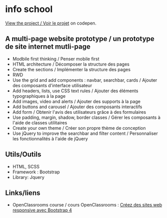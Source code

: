 # info school
[View the project / Voir le projet](https://codepen.io/s-manguy/full/gOWGzjx) on codepen.

## A multi-page website prototype / un prototype de site internet mutli-page
* Modbile first thinking / Penser mobile first
* HTML architecture / Décomposer la structure des pages
* Create the sections / Implémenter la structure des pages
* RWD
* Use the grid and add components : navbar, searchbar, cards / Ajouter des composants d'interface utilisateur
* Add headers, lists, use CSS text rules / Ajouter des éléments typographiques à la page
* Add images, video and alerts / Ajouter des supports à la page
* Add buttons and carousel / Ajouter des composants interactifs
* Add form / Obtenir l'avis des utilisateurs grâce à des formulaires
* Use padding, margin, shadow, border classes / Gérer les composants à l'aide de classes utilitaires
* Create your own theme / Créer son propre thème de conception
* Use jQuery to improve the searchbar and filter content / Personnaliser les fonctionnalités à l'aide de jQuery

## Utils/Outils
* HTML, SCSS
* Framework : Bootstrap
* Library: Jquery

## Links/liens
* OpenClassrooms course / cours OpenClassrooms : [Créez des sites web responsive avec Bootstrap 4](https://openclassrooms.com/fr/courses/6391096-creez-des-sites-web-responsive-avec-bootstrap-4)
